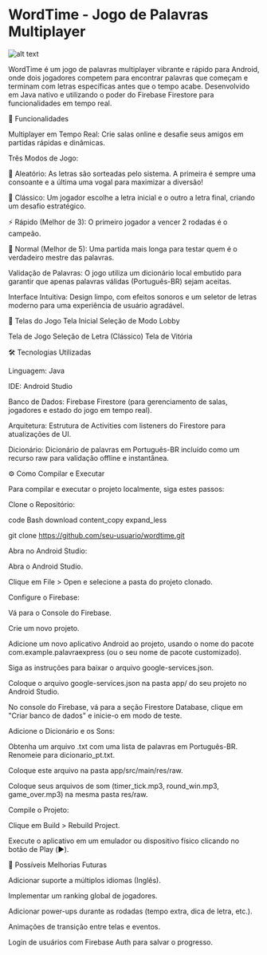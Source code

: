 # WordTime - Jogo de Palavras Multiplayer

![alt text](https'://i.imgur.com/your-logo-image-url.png')
<!-- Sugestão: Faça upload da sua logo para um site como o Imgur e cole o link aqui -->

WordTime é um jogo de palavras multiplayer vibrante e rápido para Android, onde dois jogadores competem para encontrar palavras que começam e terminam com letras específicas antes que o tempo acabe. Desenvolvido em Java nativo e utilizando o poder do Firebase Firestore para funcionalidades em tempo real.

🌟 Funcionalidades

Multiplayer em Tempo Real: Crie salas online e desafie seus amigos em partidas rápidas e dinâmicas.

Três Modos de Jogo:

🎲 Aleatório: As letras são sorteadas pelo sistema. A primeira é sempre uma consoante e a última uma vogal para maximizar a diversão!

👑 Clássico: Um jogador escolhe a letra inicial e o outro a letra final, criando um desafio estratégico.

⚡ Rápido (Melhor de 3): O primeiro jogador a vencer 2 rodadas é o campeão.

🏅 Normal (Melhor de 5): Uma partida mais longa para testar quem é o verdadeiro mestre das palavras.

Validação de Palavras: O jogo utiliza um dicionário local embutido para garantir que apenas palavras válidas (Português-BR) sejam aceitas.

Interface Intuitiva: Design limpo, com efeitos sonoros e um seletor de letras moderno para uma experiência de usuário agradável.

📱 Telas do Jogo
Tela Inicial	Seleção de Modo	Lobby
		
Tela de Jogo	Seleção de Letra (Clássico)	Tela de Vitória
		
<!-- Sugestão: Faça upload dos seus screenshots para o Imgur e cole os links aqui -->

🛠️ Tecnologias Utilizadas

Linguagem: Java

IDE: Android Studio

Banco de Dados: Firebase Firestore (para gerenciamento de salas, jogadores e estado do jogo em tempo real).

Arquitetura: Estrutura de Activities com listeners do Firestore para atualizações de UI.

Dicionário: Dicionário de palavras em Português-BR incluído como um recurso raw para validação offline e instantânea.

⚙️ Como Compilar e Executar

Para compilar e executar o projeto localmente, siga estes passos:

Clone o Repositório:

code
Bash
download
content_copy
expand_less

git clone https://github.com/seu-usuario/wordtime.git

Abra no Android Studio:

Abra o Android Studio.

Clique em File > Open e selecione a pasta do projeto clonado.

Configure o Firebase:

Vá para o Console do Firebase.

Crie um novo projeto.

Adicione um novo aplicativo Android ao projeto, usando o nome do pacote com.example.palavraexpress (ou o seu nome de pacote customizado).

Siga as instruções para baixar o arquivo google-services.json.

Coloque o arquivo google-services.json na pasta app/ do seu projeto no Android Studio.

No console do Firebase, vá para a seção Firestore Database, clique em "Criar banco de dados" e inicie-o em modo de teste.

Adicione o Dicionário e os Sons:

Obtenha um arquivo .txt com uma lista de palavras em Português-BR. Renomeie para dicionario_pt.txt.

Coloque este arquivo na pasta app/src/main/res/raw.

Coloque seus arquivos de som (timer_tick.mp3, round_win.mp3, game_over.mp3) na mesma pasta res/raw.

Compile o Projeto:

Clique em Build > Rebuild Project.

Execute o aplicativo em um emulador ou dispositivo físico clicando no botão de Play (▶️).

🚀 Possíveis Melhorias Futuras

Adicionar suporte a múltiplos idiomas (Inglês).

Implementar um ranking global de jogadores.

Adicionar power-ups durante as rodadas (tempo extra, dica de letra, etc.).

Animações de transição entre telas e eventos.

Login de usuários com Firebase Auth para salvar o progresso.



